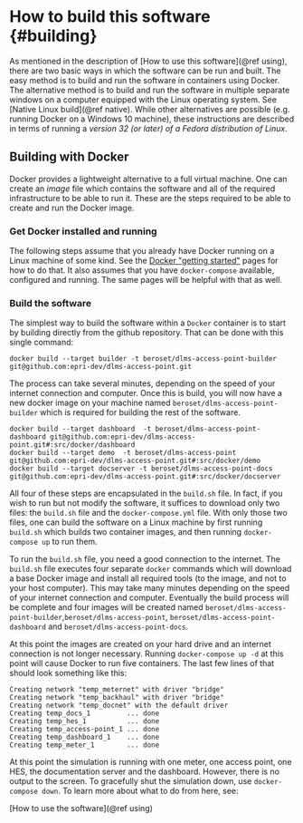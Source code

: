 # How to build this software {#building} #

As mentioned in the description of [How to use this software](@ref using), there are two basic ways in which the software can be run and built.  The easy method is to build and run the software in containers using Docker.  The alternative method is to build and run the software in multiple separate windows on a computer equipped with the Linux operating system.  See [Native Linux build](@ref native).  While other alternatives are possible (e.g. running Docker on a Windows 10 machine), these instructions are described in terms of running a *version 32 (or later) of a Fedora distribution of Linux*.

## Building with Docker ##
Docker provides a lightweight alternative to a full virtual machine.  One can create an *image* file which contains the software and all of the required infrastructure to be able to run it.  These are the steps required to be able to create and run the Docker image.  

### Get Docker installed and running ###
The following steps assume that you already have Docker running on a Linux machine of some kind.  See the [Docker "getting started"](https://docs.docker.com/get-started/) pages for how to do that.  It also assumes that you have `docker-compose` available, configured and running.  The same pages will be helpful with that as well.

### Build the software ###
The simplest way to build the software within a `Docker` container is to start by building directly from the github repository.  That can be done with this single command:

    docker build --target builder -t beroset/dlms-access-point-builder git@github.com:epri-dev/dlms-access-point.git

The process can take several minutes, depending on the speed of your internet connection and computer.  Once this is build, you will now have a new docker image on your machine named `beroset/dlms-access-point-builder` which is required for building the rest of the software.

    docker build --target dashboard  -t beroset/dlms-access-point-dashboard git@github.com:epri-dev/dlms-access-point.git#:src/docker/dashboard
    docker build --target demo  -t beroset/dlms-access-point git@github.com:epri-dev/dlms-access-point.git#:src/docker/demo
    docker build --target docserver -t beroset/dlms-access-point-docs git@github.com:epri-dev/dlms-access-point.git#:src/docker/docserver
    
All four of these steps are encapsulated in the `build.sh` file. In fact, if you wish to run but not modify the software, it suffices to download only two files: the `build.sh` file and the `docker-compose.yml` file.  With only those two files, one can build the software on a Linux machine by first running `build.sh` which builds two container images, and then running `docker-compose up` to run them.

To run the `build.sh` file, you need a good connection to the internet.  The `build.sh` file executes four separate `docker` commands which will download a base Docker image and install all required tools (to the image, and not to your host computer).  This may take many minutes depending on the speed of your internet connection and computer.  Eventually the build process will be complete and four images will be created named `beroset/dlms-access-point-builder`,`beroset/dlms-access-point`, `beroset/dlms-access-point-dashboard` and `beroset/dlms-access-point-docs`.  

At this point the images are created on your hard drive and an internet connection is not longer necessary.  Running `docker-compose up -d` at this point will cause Docker to run five containers.  The last few lines of that should look something like this:

    Creating network "temp_meternet" with driver "bridge"
    Creating network "temp_backhaul" with driver "bridge"
    Creating network "temp_docnet" with the default driver
    Creating temp_docs_1         ... done
    Creating temp_hes_1          ... done
    Creating temp_access-point_1 ... done
    Creating temp_dashboard_1    ... done
    Creating temp_meter_1        ... done

At this point the simulation is running with one meter, one access point, one HES, the documentation server and the dashboard.  However, there is no output to the screen.  To gracefully shut the simulation down, use `docker-compose down`.  To learn more about what to do from here, see:

[How to use the software](@ref using)
